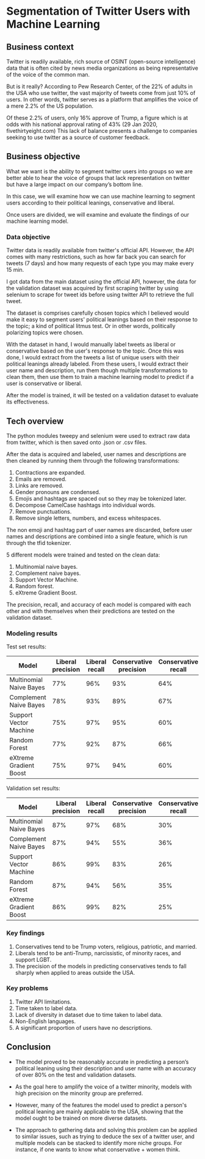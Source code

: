 # Segmentation of Twitter Users with Machine Learning

## Business context

Twitter is readily available, rich source of OSINT (open-source intelligence) data that is often cited by news media organizations as being representative of the voice of the common man.

But is it really? According to Pew Research Center, of the 22% of adults in the USA who use twitter, the vast majority of tweets come from just 10% of users. In other words, twitter serves as a platform that amplifies the voice of a mere 2.2% of the US population.

Of these 2.2% of users, only 16% approve of Trump, a figure which is at odds with his national approval rating of 43% (29 Jan 2020, fivethirtyeight.com)
This lack of balance presents a challenge to companies seeking to use twitter as a source of customer feedback.

## Business objective

What we want is the ability to segment twitter users into groups so we are better able to hear the voice of groups that lack representation on twitter but have a large impact on our company’s bottom line.

In this case, we will examine how we can use machine learning to segment users according to their political leanings, conservative and liberal.

Once users are divided, we will examine and evaluate the findings of our machine learning model.

### Data objective

Twitter data is readily available from twitter's official API. However, the API comes with many restrictions, such as how far back you can search for tweets (7 days) and how many requests of each type you may make every 15 min.

I got data from the main dataset using the official API, however, the data for the validation dataset was acquired by first scraping twitter by using selenium to scrape for tweet ids before using twitter API to retrieve the full tweet.

The dataset is comprises carefully chosen topics which I believed would make it easy to segment users' political leanings based on their response to the topic; a kind of political litmus test. Or in other words, politically polarizing topics were chosen.

With the dataset in hand, I would manually label tweets as liberal or conservative based on the user's response to the topic. Once this was done, I would extract from the tweets a list of unique users with their political leanings already labeled. From these users, I would extract their user name and description, run them though multiple transformations to clean them, then use them to train a machine learning model to predict if a user is conservative or liberal.

After the model is trained, it will be tested on a validation dataset to evaluate its effectiveness.

## Tech overview

The python modules tweepy and selenium were used to extract raw data from twitter, which is then saved onto .json or .csv files.

After the data is acquired and labeled, user names and descriptions are then cleaned by running them through the following transformations:
1. Contractions are expanded.
2. Emails are removed.
3. Links are removed.
4. Gender pronouns are condensed.
5. Emojis and hashtags are spaced out so they may be tokenized later.
6. Decompose CamelCase hashtags into individual words.
7. Remove punctuations.
8. Remove single letters, numbers, and excess whitespaces.

The non emoji and hashtag part of user names are discarded, before user names and descriptions are combined into a single feature, which is run through the tfid tokenizer.

5 different models were trained and tested on the clean data:
1. Multinomial naive bayes.
2. Complement naive bayes.
3. Support Vector Machine.
4. Random forest.
5. eXtreme Gradient Boost.

The precision, recall, and accuracy of each model is compared with each other and with themselves when their predictions are tested on the validation dataset.

### Modeling results

Test set results:

| Model | Liberal precision | Liberal recall | Conservative precision | Conservative recall | Accuracy |
| ------ | ------ | ------ | ------ | ------ | ------ |
| Multinomial Naive Bayes | 77% | 96% | 93% | 64% | 82% |
| Complement Naive Bayes | 78% | 93% | 89% | 67% | 82% |
| Support Vector Machine | 75% | 97% | 95% | 60% | 81% |
| Random Forest | 77% | 92% | 87% | 66% | 80% |
| eXtreme Gradient Boost | 75% | 97% | 94% | 60% | 81% |

Validation set results:

| Model | Liberal precision | Liberal recall | Conservative precision | Conservative recall | Accuracy |
| ------ | ------ | ------ | ------ | ------ | ------ |
| Multinomial Naive Bayes | 87% | 97% | 68% | 30% | 85% |
| Complement Naive Bayes | 87% | 94% | 55% | 36% | 84% |
| Support Vector Machine | 86% | 99% | 83% | 26% | 86% |
| Random Forest | 87% | 94% | 56% | 35% | 84% |
| eXtreme Gradient Boost | 86% | 99% | 82% | 25% | 86% |

### Key findings

1. Conservatives tend to be Trump voters, religious, patriotic, and married.
2. Liberals tend to be anti-Trump, narcissistic, of minority races, and support LGBT.
3. The precision of the models in predicting conservatives tends to fall sharply when applied to areas outside the USA.

### Key problems

1. Twitter API limitations.
2. Time taken to label data.
3. Lack of diversity in dataset due to time taken to label data.
4. Non-English languages.
5. A significant proportion of users have no descriptions.

## Conclusion

- The model proved to be reasonably accurate in predicting a person’s political leaning using their
description and user name with an accuracy of over 80% on the test and validation datasets.

- As the goal here to amplify the voice of a twitter minority, models with high precision on the minority group are preferred.

- However, many of the features the model used to predict a person's political leaning are mainly applicable to the USA, showing that the model ought to be trained on more diverse datasets.

- The approach to gathering data and solving this problem can be applied to similar issues, such as trying to deduce the sex of a twitter user, and multiple models can be stacked to identify more niche groups. For instance, if one wants to know what conservative + women think.
